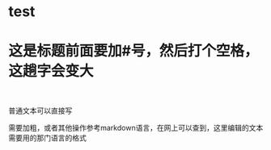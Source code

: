 # test
# 这是标题前面要加#号，然后打个空格，这趟字会变大

 <p>普通文本可以直接写</p>
 
 需要加粗，或者其他操作参考markdown语言，在网上可以查到，这里编辑的文本需要用的那门语言的格式
